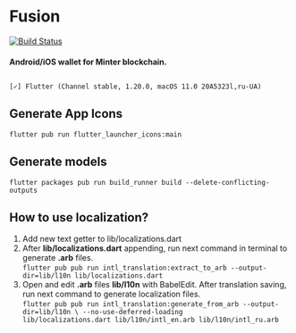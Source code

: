 # Fusion 
[![Build Status](https://app.bitrise.io/app/352c71b99d029dd1/status.svg?token=KSQQzlyYuEdaMvrak9Yjhw&branch=releases)](https://app.bitrise.io/app/352c71b99d029dd1)
 
#### Android/iOS wallet for Minter blockchain.
##
`[✓] Flutter (Channel stable, 1.20.0, macOS 11.0 20A5323l,ru-UA)`


## Generate App Icons
`flutter pub run flutter_launcher_icons:main`

## Generate models
`flutter packages pub run build_runner build --delete-conflicting-outputs`

## How to use localization?

1. Add new text getter to lib/localizations.dart
2. After **lib/localizations.dart** appending, run next command in terminal to generate **.arb** files.  
`flutter pub pub run intl_translation:extract_to_arb --output-dir=lib/l10n lib/localizations.dart`
3. Open and edit **.arb** files **lib/l10n** with BabelEdit. After translation saving, run next command to generate localization files.  
`flutter pub pub run intl_translation:generate_from_arb --output-dir=lib/l10n \ --no-use-deferred-loading             lib/localizations.dart lib/l10n/intl_en.arb lib/l10n/intl_ru.arb`